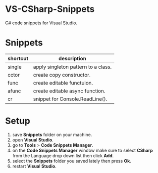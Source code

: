 # VS-CSharp-Snippets
C# code snippets for Visual Studio.

# Snippets
|shortcut | description|
|---------|------------|
|single   | apply singleton pattern to a class.|
|cctor    |create copy constructor.|
|func     |create editable functuion.|
|afunc    |create editable async function.|
|cr       |snippet for Console.ReadLine().|

# Setup
1. save **Snippets** folder on your machine.
2. open **Visual Studio**.
3. go to **Tools** > **Code Snippets Manager**.
4. on the **Code Snippets Manager** window make sure to select **CSharp** from the Language drop down list then click **Add**.
5. select the **Snippets** folder you saved lately then press **Ok**.
6. restart **Visual Studio**.
